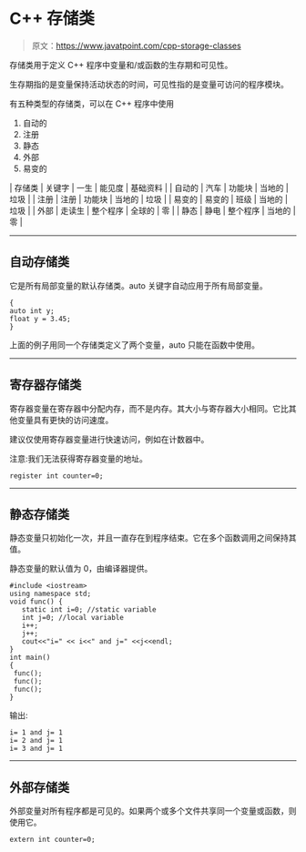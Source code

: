 # C++ 存储类

> 原文：<https://www.javatpoint.com/cpp-storage-classes>

存储类用于定义 C++ 程序中变量和/或函数的生存期和可见性。

生存期指的是变量保持活动状态的时间，可见性指的是变量可访问的程序模块。

有五种类型的存储类，可以在 C++ 程序中使用

1.  自动的
2.  注册
3.  静态
4.  外部
5.  易变的

| 存储类 | 关键字 | 一生 | 能见度 | 基础资料 |
| 自动的 | 汽车 | 功能块 | 当地的 | 垃圾 |
| 注册 | 注册 | 功能块 | 当地的 | 垃圾 |
| 易变的 | 易变的 | 班级 | 当地的 | 垃圾 |
| 外部 | 走读生 | 整个程序 | 全球的 | 零 |
| 静态 | 静电 | 整个程序 | 当地的 | 零 |

* * *

## 自动存储类

它是所有局部变量的默认存储类。auto 关键字自动应用于所有局部变量。

```
{ 
auto int y;
float y = 3.45;
}

```

上面的例子用同一个存储类定义了两个变量，auto 只能在函数中使用。

* * *

## 寄存器存储类

寄存器变量在寄存器中分配内存，而不是内存。其大小与寄存器大小相同。它比其他变量具有更快的访问速度。

建议仅使用寄存器变量进行快速访问，例如在计数器中。

注意:我们无法获得寄存器变量的地址。

```
register int counter=0;  

```

* * *

## 静态存储类

静态变量只初始化一次，并且一直存在到程序结束。它在多个函数调用之间保持其值。

静态变量的默认值为 0，由编译器提供。

```
#include <iostream>
using namespace std;
void func() {  
   static int i=0; //static variable  
   int j=0; //local variable  
   i++;  
   j++;  
   cout<<"i=" << i<<" and j=" <<j<<endl;  
}  
int main()
{
 func();  
 func();  
 func();  
}

```

输出:

```
i= 1 and j= 1
i= 2 and j= 1
i= 3 and j= 1

```

* * *

## 外部存储类

外部变量对所有程序都是可见的。如果两个或多个文件共享同一个变量或函数，则使用它。

```
extern int counter=0;  

```